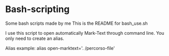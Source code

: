 # Bash-scripting
Some bash scripts made by me
This is the README for bash_use.sh

I use this script to open automatically Mark-Text through command line. You only need to create an alias.


Alias example:
alias open-marktext='. /percorso-file'


